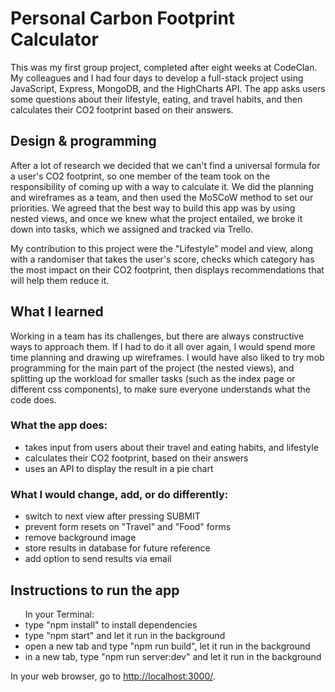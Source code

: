 <h1>Personal Carbon Footprint Calculator</h1>
<p>This was my first group project, completed after eight weeks at CodeClan. My colleagues and I had four days to develop a full-stack project using JavaScript, Express, MongoDB, and the HighCharts API. The app asks users some questions about their lifestyle, eating, and travel habits, and then calculates their CO2 footprint based on their answers.</p>

<h2>Design & programming</h2>
<p>After a lot of research we decided that we can't find a universal formula for a user's CO2 footprint, so one member of the team took on the responsibility of coming up with a way to calculate it. We did the planning and wireframes as a team, and then used the MoSCoW method to set our priorities. We agreed that the best way to build this app was by using nested views, and once we knew what the project entailed, we broke it down into tasks, which we assigned and tracked via Trello.</p>

<p>My contribution to this project were the "Lifestyle" model and view, along with a randomiser that takes the user's score, checks which category has the most impact on their CO2 footprint, then displays recommendations that will help them reduce it.</p>

<h2>What I learned</h2>
<p>Working in a team has its challenges, but there are always constructive ways to approach them. If I had to do it all over again, I would spend more time planning and drawing up wireframes. I would have also liked to try mob programming for the main part of the project (the nested views), and splitting up the workload for smaller tasks (such as the index page or different css components), to make sure everyone understands what the code does.</p>

<h3>What the app does:</h3>
<ul>
  <li>takes input from users about their travel and eating habits, and lifestyle</li>
  <li>calculates their CO2 footprint, based on their answers</li>
  <li>uses an API to display the result in a pie chart</li>
</ul>

<h3>What I would change, add, or do differently:</h3>
<ul>
  <li>switch to next view after pressing SUBMIT</li>
  <li>prevent form resets on "Travel" and "Food" forms</li>
  <li>remove background image</li>
  <li>store results in database for future reference</li>
  <li>add option to send results via email</li>
</ul>

<h2>Instructions to run the app</h2>
<ul>In your Terminal:
  <li>type "npm install" to install dependencies</li>
  <li>type "npm start" and let it run in the background</li>
  <li>open a new tab and type "npm run build", let it run in the background</li>
  <li>in a new tab, type "npm run server:dev" and let it run in the background</li>
</ul>
In your web browser, go to <a href="http://localhost:3000/">http://localhost:3000/</a>.
